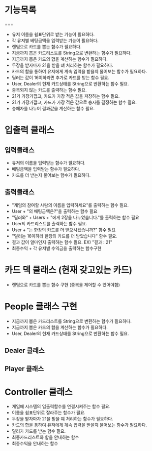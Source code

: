 # 기능목록
===
+ 유저 이름을 쉼표단위로 받는 기능이 필요하다.
+ 각 유저별 베팅금액을 입력받는 기능이 필요하다.
+ 랜덤으로 카드를 뽑는 함수가 필요하다.
+ 지금까지 뽑은 카드리스트를 String으로 변환하는 함수가 필요하다.
+ 지금까지 뽑은 카드의 합을 계산하는 함수가 필요하다.
+ 두장을 받자마자 21을 받을 떄 처리하는 함수가 필요하다.
+ 카드의 합을 통하여 유저에게 계속 입력을 받을지 물어보는 함수가 필요하다.
+ 딜러는 값이 16이하라면 추가로 카드를 받는 함수 필요.
+ User, Dealer의 현재 카드상태를 String으로 반환하는 함수 필요.
+ 중복되지 않는 카드를 출력하는 함수 필요.
+ 21가 가장가깝고, 카드가 가장 적은 값을 저장하는 함수 필요.
+ 21가 가장가깝고, 카드가 가장 적은 값으로 승자를 결정하는 함수 필요.
+ 승패자를 나누어 결과값을 계산하는 함수 필요.


# 입출력 클래스
## 입력클래스
+ 유저의 이름을 입력받는 함수가 필요하다.
+ 배팅금액을 입력받는 함수가 필요하다.
+ 카드를 더 받는지 물어보는 함수가 필요하다.


## 출력클래스
+ "게임의 참여할 사람의 이름을 입력하세요"를 출력하는 함수 필요.
+ User + "의 배팅금액은?"을 출력하는 함수 필요
+ "딜러와" + Users + "에게 2장을 나누었습니다."를 출력하는 함수 필요
+ User의 카드리스트를 출력하는 함수 필요.
+ User + "는 한장의 카드를 더 받으시겠습니까?" 함수 필요
+ "딜러는 16이하라 한장의 카드를 더 받았습니다" 함수 필요.
+ 결과 값이 얼마인지 출력하는 함수 필요. EX) "결과 : 21"
+ 최종수익 + 각 유저별 수익금을 출력하는 함수구현

# 카드 덱 클래스 (현재 갖고있는 카드)
+ 랜덤으로 카드를 뽑는 함수 구현 (중복을 제어할 수 있어야함)


# People 클래스 구현
+ 지금까지 뽑은 카드리스트를 String으로 변환하는 함수가 필요하다.
+ 지금까지 뽑은 카드의 합을 계산하는 함수가 필요하다.
+ User, Dealer의 현재 카드상태를 String으로 반환하는 함수 필요.

## Dealer 클래스


## Player 클래스


# Controller 클래스
+ 게임에 시스템의 입출력함수를 연결시켜주는 함수 필요.
+ 이름을 쉼표단위로 잘라주는 함수가 필요.
+ 두장을 받자마자 21을 받을 떄 처리하는 함수가 필요하다. 
+ 카드의 합을 통하여 유저에게 계속 입력을 받을지 물어보는 함수가 필요하다.
+ 딜러가 카드를 받는 함수 필요.
+ 최종카드리스트와 합을 안내하는 함수
+ 최종수익을 안내하는 함수